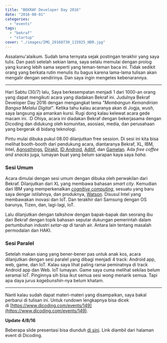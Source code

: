 ```yaml
---
title: "BEKRAF Developer Day 2016"
date: "2016-08-01"
categories:
  - "events"
tags:
  - "bekraf"
  - "startup"
cover: "./images/IMG_20160730_115925_HDR.jpg"
---
```


Assalamu'alaikum. Sudah lama ternyata sejak postingan terakhir yang saya tulis. Dan pasti setelah sekian lama, saya selalu memulai dengan prolog yang kurang lebih sama seperti yang teman-teman baca ini. Tidak sedikit orang yang berkata rutin menulis itu bagus karena lama-lama tulisan akan mengalir dengan sendirinya. Dan saya ingin mengetes kebenarannya.

---

Hari Sabtu (30/7) lalu, Saya berkesempatan menjadi 1 dari 1000-an orang yang dapat mengikuti acara yang diadakan Bekraf ini. Judulnya Bekraf Developer Day 2016 dengan mengangkat tema _"Membangun Kemandirian Bangsa Melalui Digital"_. Ketika tahu kalau acaranya akan di Jogja, _wush_, saya langsung aja amankan kursi. Rugi dong kalau kelewat acara gede macam ini. :D Ohiya, acara ini diadakan Bekraf dengan bekerjasama dengan Dicoding dan didukung oleh komunitas, asosiasi, media, dan perusahaan yang bergerak di bidang teknologi.

Pintu mulai dibuka pukul 08.00 dilanjutkan free session. Di sesi ini kita bisa melihat booth-booth dari pendukung acara, diantaranya Bekraf, XL, IBM, Intel, [Agnosthings](http://agnosthings.com), [Dirakit](http://dirakit.com), [ID Android](https://www.facebook.com/groups/codeandroidin/), [Aditif](http://aditif.id), dan [Gamelan](https://www.facebook.com/GamelanYK/). Ada _free coffee and snacks_ juga, lumayan buat yang belum sarapan kaya saya _haha_.

### Sesi Umum

Acara dimulai dengan sesi umum dengan dibuka oleh perwakilan dari Bekraf. Dilanjutkan dari XL yang membawa bahasan _smart city_. Kemudian dari IBM yang memperkenalkan [_cognitive computing_](http://www.research.ibm.com/cognitive-computing/), sesuatu yang baru saya dengar istilahnya, dan produknya, [Watson](http://www.ibm.com/watson/). Disusul Intel yang membawakan inovasi dan IoT. Dan terakhir dari Samsung dengan OS barunya, Tizen, dan, lagi-lagi, IoT.

Lalu dilanjutkan dengan talkshow dengan bapak-bapak dan seorang ibu dari Bekraf dengan topik bahasan seputar dukungan pemerintah dalam pertumbuhan industri _setar-ap_ di tanah air. Antara lain tentang masalah permodalan dan HAKI.

### Sesi Paralel

Setelah makan siang yang bener-bener pas untuk anak kos, acara dilanjutkan dengan sesi paralel yang dibagi menjadi 4 track: Android app, web, game, dan IoT. Kalau saya lihat paling ramai peminatnya di track Android app dan Web. IoT lumayan. Game saya cuma melihat sekilas belum seramai IoT. Pinginnya sih bisa ikut semua sesi _wong_ menarik semua. Tapi apa daya jurus _kagebunshin_-nya belum khatam.

---

Nanti kalau sudah dapat materi-materi yang disampaikan, saya bakal perbarui di tulisan ini. Untuk rundown lengkapnya bisa dicek di [https://www.dicoding.com/events/149](https://www.dicoding.com/events/149).

**Update 4/8/16**

Beberapa slide presentasi bisa diunduh [di sini](https://1drv.ms/f/s!AlU9NBB2QZ3KgWSvm4oxvxCEPPm_). Link diambil dari halaman event di Dicoding.
